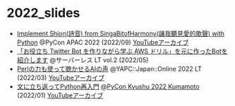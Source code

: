 # 2022_slides

- [Implement Shion(詩音) from SingaBitofHarmony(讓我聽見愛的歌聲) with Python](https://ftnext.github.io/2022_slides/pyconapac_maker/live_notebook.slides.html) @PyCon APAC 2022 (2022/09) [YouTubeアーカイブ](https://www.youtube.com/watch?v=qPEGGlnTmA8)
- [「お役立ち Twitter Bot を作りながら学ぶ AWS ドリル」を元に作ったBotを紹介します](https://ftnext.github.io/2022_slides/rakus_May_serverless/sing_a_bot_of_harmony.html#/1) @サーバーレス LT vol.2 (2022/05)
- [Perlの力も使って聴かせるAIの声](https://ftnext.github.io/2022_slides/yapc_japan_online/ai_voice_python_and_perl.html) @YAPC::Japan::Online 2022 LT (2022/03) [YouTubeアーカイブ](https://www.youtube.com/watch?v=bV8dm4I9148)
- [文に立ち返ってPython再入門](https://ftnext.github.io/2022_slides/pyconk_kumamoto/revisit_python_from_statements.html) @[PyCon Kyushu 2022 Kumamoto](https://kyushu.pycon.jp/2022/) (2022/01) [YouTubeアーカイブ](https://youtu.be/jNbuQ-maCts?si=0z1OV8RCh8ih3G75)
